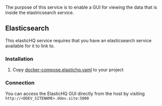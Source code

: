 The purpose of this service is to enable a GUI for viewing the data that is inside the elastricsearch service.

## Elasticsearch

This elasticHQ service requires that you have an elasticsearch service available for it to link to.

### Installation

1. Copy [docker-compose.elastichq.yaml](docker-compose.elastichq.yaml) to your project

### Connection

You can access the ElasticHQ GUI directly from the host by visiting `http://<DDEV_SITENAME>.ddev.site:5000`


